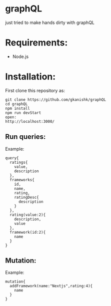 # graphQL
just tried to make hands dirty with graphQL

# Requirements:
- Node.js

# Installation:

First clone this repository as:
```
git clone https://github.com/gkanishk/graphQL
cd graphQL
npm install
npm run devStart
open:
http://localhost:3000/
```
## Run queries:

Example:
```
query{
  ratings{
    value,
    description
  },
  frameworks{
    id,
    name,
    rating,
    ratingDesc{
      description
    }
  },
  rating(value:2){
    description,
    value
  },
  framework(id:2){
    name
  }
}
```
## Mutation:

Example:

```
mutation{
  addFramework(name:"Nextjs",rating:4){
    name
  }
}
```
